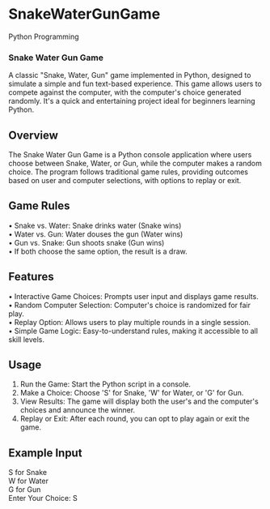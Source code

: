 # SnakeWaterGunGame
Python Programming 

### Snake Water Gun Game
A classic "Snake, Water, Gun" game implemented in Python, designed to simulate a simple and fun text-based experience. This game allows users to compete against the computer, with the computer's choice generated randomly. It's a quick and entertaining project ideal for beginners learning Python. <br>
## Overview
The Snake Water Gun Game is a Python console application where users choose between Snake, Water, or Gun, while the computer makes a random choice. The program follows traditional game rules, providing outcomes based on user and computer selections, with options to replay or exit. <br>
## Game Rules
•	Snake vs. Water: Snake drinks water (Snake wins) <br>
•	Water vs. Gun: Water douses the gun (Water wins) <br>
•	Gun vs. Snake: Gun shoots snake (Gun wins) <br>
•	If both choose the same option, the result is a draw. <br>
## Features
•	Interactive Game Choices: Prompts user input and displays game results. <br>
•	Random Computer Selection: Computer's choice is randomized for fair play. <br>
•	Replay Option: Allows users to play multiple rounds in a single session. <br>
•	Simple Game Logic: Easy-to-understand rules, making it accessible to all skill levels. <br>
## Usage
1.	Run the Game: Start the Python script in a console. <br>
2.	Make a Choice: Choose 'S' for Snake, 'W' for Water, or 'G' for Gun. <br>
3.	View Results: The game will display both the user's and the computer's choices and announce the winner. <br>
4.	Replay or Exit: After each round, you can opt to play again or exit the game. <br>

## Example Input 
S for Snake <br>
W for Water <br>
G for Gun <br>
Enter Your Choice: S

